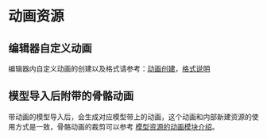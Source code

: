 # 动画资源

<!-- ### FBX 以及 GLTF -->

## 编辑器自定义动画

编辑器内自定义动画的创建以及格式请参考：[动画创建](../editor/animation/animation-create.md)，[格式说明](../engine/animation/animation-clip.md#动画曲线)

## 模型导入后附带的骨骼动画

带动画的模型导入后，会生成对应模型带上的动画，这个动画和内部新建资源的使用方式是一致，骨骼动画的裁剪可以参考 [模型资源的动画模块介绍](mesh.md)。
